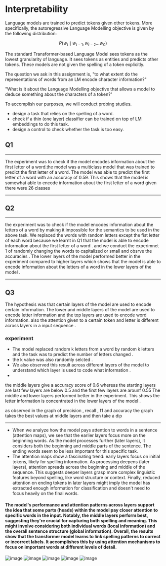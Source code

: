 # Interpretability 

Language models are trained to predict tokens given other tokens. More specifically, the autoregressive Language Modelling objective is given by the following distribution:

$$
P(w_{t} \mid w_{t-1}, w_{t-2} \dots w_0)
$$

The standard Transformer-based Language Model sees tokens as the lowest granularity of language. It sees tokens as entities and predicts other tokens. These models are not given the spelling of a token explicitly.

The question we ask in this assignment is, "to what extent do the representations of words from an LM encode character information?"

"What is it about the Language Modelling objective that allows a model to deduce something about the characters of a token?"


To accomplish our purposes, we will conduct probing studies.
- design a task that relies on the spelling of a word.
- check if a thin (one layer) classifier can be trained on top of LM embeddings to do this task.
- design a control to check whether the task is too easy.
  
## Q1
---
The experiment was to check if the model encodes information about the first letter of a word.the model was a multiclass model that was trained to predict the first letter of a word. The model was able to predict the first letter of a word with an accuracy of 0.59. This shows that the model is somewhat able to encode information about the first letter of a word given there were 26 classes

---
## Q2
---
the experiment was to check if the model encodes information about the letters of a word by making it impossible for the semantics to be used in the above task. We replaced the words with random letters except the fist letter of each word because we learnt in Q1 that the model is able to encode information about the first letter of a word  . and we conduct the experimnet 1 of randomly changing the words to capitalized or small and obsrve the accuracies .
The lower layers of the model performed better in the experiment compared to higher layers which shows that the model is able to encode information about the letters of a word in the lower layers of the model .

---
## Q3

The hypothesis was that certain layers of the model are used to encode certain information. The lower and middle layers of the model are used to encode letter information and the top layers are used to encode word information.
also the attention given to a certain token and letter is different across layers in a input sequence .


### experiment
- The model replaced random k letters from a word by random k letters and the task was to predict the number of letters changed .
- the k value was also randomly selcted .
- We also observed this result across different layers of the model to understand which layer is used to code what information .
-
the middle layers give a accuracy score of 0.6 whereas the starting layers are last few layers are below 0.5 and the first few layers are arounf 0.55
The middle and lower layers performed better in the experiment. This shows the letter information is concentrated in the lower layers of the model .

as observed in the graph of precision , recall , f1 and accuracy the graph takes the best values at middle layers and then take a dip 

---
 - When we analyze how the model pays attention to words in a sentence (attention maps), we see that the earlier layers focus more on the beginning words. As the model processes further (later layers), it considers both the beginning and middle parts of the sentence. The ending words seem to be less important for this specific task.
 - The attention maps show a fascinating trend: early layers focus on initial tokens, likely for spelling information. As processing deepens (later layers), attention spreads across the beginning and middle of the sequence. This suggests deeper layers grasp more complex linguistic features beyond spelling, like word structure or context. Finally, reduced attention on ending tokens in later layers might imply the model has extracted enough information for classification and doesn't need to focus heavily on the final words.

#### The model's performance and attention patterns across layers support the idea that some parts (heads) within the model pay closer attention to specific words in the input. Notably, the middle layers perform best, suggesting they're crucial for capturing both spelling and meaning. This might involve considering both individual words (local information) and the overall sentence structure (global information). Overall, the results show that the transformer model learns to link spelling patterns to correct or incorrect labels. It accomplishes this by using attention mechanisms to focus on important words at different levels of detail.
![image](https://github.com/suyashsethia/interpretability-language-models/assets/95227702/1a5643bd-7a91-427f-97fc-7a483d8a1ebf)
![image](https://github.com/suyashsethia/interpretability-language-models/assets/95227702/9ef57cb5-ce4f-4b9a-b478-d806e5fbc972)
![image](https://github.com/suyashsethia/interpretability-language-models/assets/95227702/d2756485-cac1-41e5-a99c-214e251c7e0f)
![image](https://github.com/suyashsethia/interpretability-language-models/assets/95227702/9f582b71-e064-426a-8cdf-cb916ba03ae2)
![image](https://github.com/suyashsethia/interpretability-language-models/assets/95227702/72fcbbaa-35e9-48af-948e-dda0086204c9)




